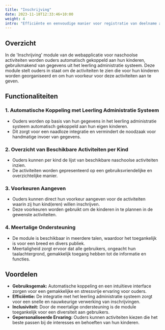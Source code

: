 ```yaml
---
title: "Inschrijving"
date: 2023-11-18T12:33:46+10:00
weight: 4
intro: "Efficiënte en eenvoudige manier voor registratie van deelname aan activiteiten met aandacht voor leerling-specifieke aspecten."
---
```


## Overzicht
In de 'Inschrijving' module van de webapplicatie voor naschoolse activiteiten worden ouders automatisch gekoppeld aan hun kinderen, gebruikmakend van gegevens uit het leerling administratie systeem. Deze module stelt ouders in staat om de activiteiten te zien die voor hun kinderen worden georganiseerd en om hun voorkeur voor deze activiteiten aan te geven.

## Functionaliteiten

### 1. Automatische Koppeling met Leerling Administratie Systeem
- Ouders worden op basis van hun gegevens in het leerling administratie systeem automatisch gekoppeld aan hun eigen kinderen.
- Dit zorgt voor een naadloze integratie en vermindert de noodzaak voor handmatige invoer van gegevens.

### 2. Overzicht van Beschikbare Activiteiten per Kind
- Ouders kunnen per kind de lijst van beschikbare naschoolse activiteiten inzien.
- De activiteiten worden gepresenteerd op een gebruiksvriendelijke en overzichtelijke manier.

### 3. Voorkeuren Aangeven
- Ouders kunnen direct hun voorkeur aangeven voor de activiteiten waarin zij hun kind(eren) willen inschrijven.
- Deze voorkeuren worden gebruikt om de kinderen in te plannen in de gewenste activiteiten.

### 4. Meertalige Ondersteuning
- De module is beschikbaar in meerdere talen, waardoor het toegankelijk is voor een breed en divers publiek.
- Meertaligheid zorgt ervoor dat alle gebruikers, ongeacht hun taalachtergrond, gemakkelijk toegang hebben tot de informatie en functies.

## Voordelen

- **Gebruiksgemak:** Automatische koppeling en een intuïtieve interface zorgen voor een gemakkelijke en stressvrije ervaring voor ouders.
- **Efficiëntie:** De integratie met het leerling administratie systeem zorgt voor een snelle en nauwkeurige verwerking van inschrijvingen.
- **Inclusiviteit:** Door de meertalige ondersteuning is de module toegankelijk voor een diversiteit aan gebruikers.
- **Gepersonaliseerde Ervaring:** Ouders kunnen activiteiten kiezen die het beste passen bij de interesses en behoeften van hun kinderen.
